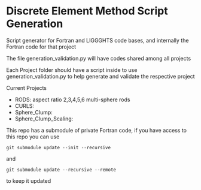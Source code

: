 # Discrete Element Method Script Generation
Script generator for Fortran and LIGGGHTS code bases, and internally the Fortran code for that project

The file generation_validation.py will have codes shared among all projects

Each Project folder should have a script inside to use generation_validation.py to help generate and validate the respective project

Current Projects 
- RODS: aspect ratio 2,3,4,5,6 multi-sphere rods
- CURLS:
- Sphere_Clump: 
- Sphere_Clump_Scaling:


This repo has a submodule of private Fortran code, if you have access to this repo you can use 
```
git submodule update --init --recursive
```

and 
```
git submodule update --recursive --remote
```
to keep it updated




